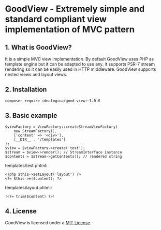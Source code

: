 # GoodView - Extremely simple and standard compliant view implementation of MVC pattern

## 1. What is GoodView?

It is a simple MVC view implementation. By default GoodView uses PHP as template engine but it can be adapted to use any. 
It supports PSR-7 stream rendering so it can be easily used in HTTP middleware. 
GoodView supports nested views and layout views.

## 2. Installation

```
composer require idealogica/good-view:~1.0.0
```

## 3. Basic example

```
$viewFactory = ViewFactory::createStreamViewFactory(
    new StreamFactory(),
    ['content' => '<div>'],
    [__DIR__ . '/templates']
);
$view = $viewFactory->create('test');
$stream = $view->render(); // StreamInterface instance
$contents = $stream->getContents(); // rendered string
```

templates/test.phtml:

```
<?php $this->setLayout('layout') ?>
<?= $this->e($content); ?>
```

templates/layout.phtml:

```
!<?= trim($content) ?>!
```

## 4. License

GoodView is licensed under a [MIT License](https://opensource.org/licenses/MIT).
